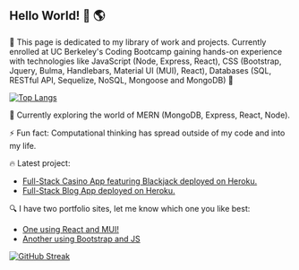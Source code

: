 ## Hello World! 👋 🌎 

🚀 This page is dedicated to my library of work and projects. Currently enrolled at UC Berkeley's Coding Bootcamp gaining hands-on experience with technologies like JavaScript (Node, Express, React), CSS (Bootstrap, Jquery, Bulma, Handlebars, Material UI (MUI), React), Databases (SQL, RESTful API, Sequelize, NoSQL, Mongoose and MongoDB) 🚀

[![Top Langs](https://github-readme-stats.vercel.app/api/top-langs/?username=escotoj)](https://github.com/escotoj/github-readme-stats)

🌱 Currently exploring the world of MERN (MongoDB, Express, React, Node).

⚡ Fun fact: Computational thinking has spread outside of my code and into my life.

🔥 Latest project: 

- [Full-Stack Casino App featuring Blackjack deployed on Heroku.](https://four-leaf-casino-app.herokuapp.com/login) 
- [Full-Stack Blog App deployed on Heroku.](https://github.com/escotoj/TechBlogMVC) 

🔍 I have two portfolio sites, let me know which one you like best:
- [One using React and MUI!](https://escotoj.github.io/React-Portfolio/) 
- [Another using Bootstrap and JS](https://escotoj.github.io/) 


[![GitHub Streak](https://streak-stats.demolab.com/?user=escotoj&theme=dark)](https://git.io/streak-stats)

